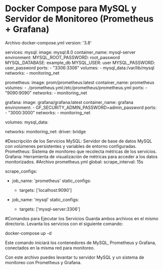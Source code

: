 # Docker Compose para MySQL y Servidor de Monitoreo (Prometheus + Grafana)
Archivo docker-compose.yml
version: '3.8'

services:
  mysql:
    image: mysql:8.0
    container_name: mysql-server
    environment:
      MYSQL_ROOT_PASSWORD: root_password
      MYSQL_DATABASE: example_db
      MYSQL_USER: user
      MYSQL_PASSWORD: user_password
    ports:
      - "3306:3306"
    volumes:
      - mysql_data:/var/lib/mysql
    networks:
      - monitoring_net

  prometheus:
    image: prom/prometheus:latest
    container_name: prometheus
    volumes:
      - ./prometheus.yml:/etc/prometheus/prometheus.yml
    ports:
      - "9090:9090"
    networks:
      - monitoring_net

  grafana:
    image: grafana/grafana:latest
    container_name: grafana
    environment:
      - GF_SECURITY_ADMIN_PASSWORD=admin_password
    ports:
      - "3000:3000"
    networks:
      - monitoring_net

volumes:
  mysql_data:

networks:
  monitoring_net:
    driver: bridge

#Descripción de los Servicios
  MySQL: Servidor de base de datos MySQL con volúmenes persistentes y variables de entorno configuradas.
  Prometheus: Sistema de monitoreo que recolecta métricas de los servicios.
  Grafana: Herramienta de visualización de métricas para acceder a los datos monitorizados.
#Archivo prometheus.yml
global:
  scrape_interval: 15s

scrape_configs:
  - job_name: 'prometheus'
    static_configs:
      - targets: ['localhost:9090']

  - job_name: 'mysql'
    static_configs:
      - targets: ['mysql-server:3306']

#Comandos para Ejecutar los Servicios
Guarda ambos archivos en el mismo directorio.
Levanta los servicios con el siguiente comando:

docker-compose up -d


Este comando iniciará los contenedores de MySQL, Prometheus y Grafana, conectados en la misma red para monitoreo.

Con este archivo puedes levantar tu servidor MySQL y un sistema de monitoreo con Prometheus y Grafana.
